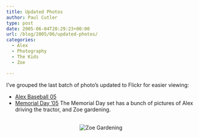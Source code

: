 ```yaml
---
title: Updated Photos
author: Paul Cutler
type: post
date: 2005-06-04T20:29:23+00:00
url: /blog/2005/06/updated-photos/
categories:
  - Alex
  - Photography
  - The Kids
  - Zoe

---
```

I&#8217;ve grouped the last batch of photo&#8217;s updated to Flickr for easier viewing:

  * [Alex Baseball 05][1]
  * [Memorial Day &#8217;05][2]
The Memorial Day set has a bunch of pictures of Alex driving the tractor, and Zoe gardening.
  


<center>
  <br /> <img src="https://i0.wp.com/photos13.flickr.com/16793146_87ccc466f0_m.jpg?w=700" alt="Zoe Gardening" data-recalc-dims="1" />
</center>

 [1]: http://http://www.flickr.com/photos/silwenae/sets/414462/
 [2]: http://www.flickr.com/photos/silwenae/sets/414458/